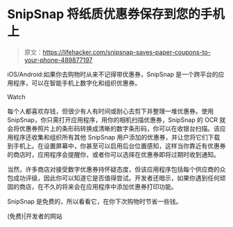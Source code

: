 # SnipSnap 将纸质优惠券保存到您的手机上

> 原文：<https://lifehacker.com/snipsnap-saves-paper-coupons-to-your-phone-489877197>

iOS/Android:如果你去购物时从来不记得带优惠券，SnipSnap 是一个跨平台的应用程序，可以在智能手机上数字化和组织优惠券。

Watch

每个人都喜欢存钱，但很少有人有时间或耐心去剪下并整理一堆优惠券。使用 SnipSnap，你只需打开应用程序，用你的相机扫描优惠券，SnipSnap 的 OCR 就会将优惠券照片上的条形码转换成清晰的数字条形码，你可以在收银台扫描。该应用程序还收集和组织所有其他 SnipSnap 用户添加的优惠券，并让您将它们下载到手机上。在设置屏幕中，你甚至可以启用后台位置感知，这样当你靠近有优惠券的商店时，应用程序会提醒你，或者你可以选择在优惠券即将过期时收到通知。

当然，许多商店对接受数字优惠券持怀疑态度，但该应用程序包括每个供应商的众包成功评级，因此你可以知道它是否值得尝试。开发者还暗示，如果你遇到任何顽固的商店，在不久的将来会在应用程序中添加优惠券打印功能。

SnipSnap 是免费的，所以看看它，在你下次购物时节省一些钱。

(免费)|开发者的网站